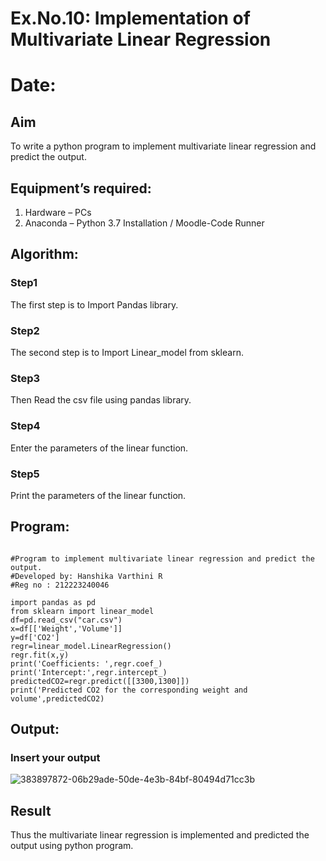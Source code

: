 # Ex.No.10:  Implementation of Multivariate Linear Regression
# Date: 
## Aim
To write a python program to implement multivariate linear regression and predict the output.
## Equipment’s required:
1.	Hardware – PCs
2.	Anaconda – Python 3.7 Installation / Moodle-Code Runner
## Algorithm:
### Step1
The first step is to Import Pandas library.

### Step2
The second step is to Import Linear_model from sklearn.

### Step3
Then Read the csv file using pandas library.

### Step4
Enter the parameters of the linear function.

### Step5
Print the parameters of the linear function.
## Program:
```

#Program to implement multivariate linear regression and predict the output.
#Developed by: Hanshika Varthini R
#Reg no : 212223240046

import pandas as pd
from sklearn import linear_model
df=pd.read_csv("car.csv")
x=df[['Weight','Volume']]
y=df['CO2']
regr=linear_model.LinearRegression()
regr.fit(x,y)
print('Coefficients: ',regr.coef_)
print('Intercept:',regr.intercept_)
predictedCO2=regr.predict([[3300,1300]])
print('Predicted CO2 for the corresponding weight and volume',predictedCO2)

```
## Output:

### Insert your output

![383897872-06b29ade-50de-4e3b-84bf-80494d71cc3b](https://github.com/user-attachments/assets/9149503a-901d-403e-b0b8-e8e42f5eb1a4)


## Result
Thus the multivariate linear regression is implemented and predicted the output using python program.
